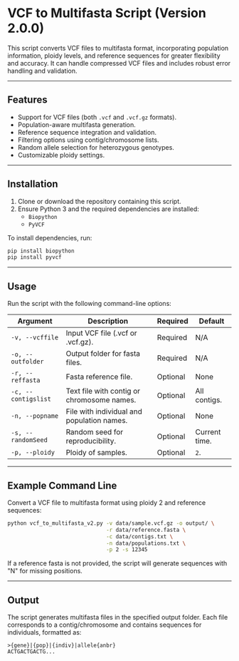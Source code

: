 # VCF to Multifasta Script (Version 2.0.0)

This script converts VCF files to multifasta format, incorporating population information, ploidy levels, and reference sequences for greater flexibility and accuracy. It can handle compressed VCF files and includes robust error handling and validation.

---

## Features

- Support for VCF files (both `.vcf` and `.vcf.gz` formats).
- Population-aware multifasta generation.
- Reference sequence integration and validation.
- Filtering options using contig/chromosome lists.
- Random allele selection for heterozygous genotypes.
- Customizable ploidy settings.

---

## Installation

1. Clone or download the repository containing this script.
2. Ensure Python 3 and the required dependencies are installed:
   - `Biopython`
   - `PyVCF`

To install dependencies, run:

```bash
pip install biopython
pip install pyvcf
```

---

## Usage

Run the script with the following command-line options:

| **Argument**       | **Description**                                   | **Required**      | **Default**      |
|---------------------|--------------------------------------------------|-------------------|------------------|
| `-v, --vcffile`     | Input VCF file (.vcf or .vcf.gz).                | Required          | N/A              |
| `-o, --outfolder`   | Output folder for fasta files.                   | Required          | N/A              |
| `-r, --reffasta`    | Fasta reference file.                            | Optional          | None             |
| `-c, --contigslist` | Text file with contig or chromosome names.       | Optional          | All contigs.     |
| `-n, --popname`     | File with individual and population names.       | Optional          | None             |
| `-s, --randomSeed`  | Random seed for reproducibility.                 | Optional          | Current time.    |
| `-p, --ploidy`      | Ploidy of samples.                               | Optional          | `2`.             |

---

## Example Command Line

Convert a VCF file to multifasta format using ploidy 2 and reference sequences:

```bash
python vcf_to_multifasta_v2.py -v data/sample.vcf.gz -o output/ \
                               -r data/reference.fasta \
                               -c data/contigs.txt \
                               -n data/populations.txt \
                               -p 2 -s 12345
```

If a reference fasta is not provided, the script will generate sequences with "N" for missing positions.

---

## Output

The script generates multifasta files in the specified output folder. Each file corresponds to a contig/chromosome and contains sequences for individuals, formatted as:

```
>{gene}|{pop}|{indiv}|allele{anbr}
ACTGACTGACTG...
```
